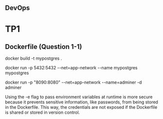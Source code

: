 ## DevOps

# TP1

## Dockerfile (Question 1-1) 

docker build -t mypostgres .

docker run -p 5432:5432 --net=app-network --name mypostgres mypostgres

docker run -p "8090:8080" --net=app-network --name=adminer -d adminer

Using the -e flag to pass environment variables at runtime is more secure because it prevents sensitive information, like passwords, from being stored in the Dockerfile. This way, the credentials are not exposed if the Dockerfile is shared or stored in version control.
